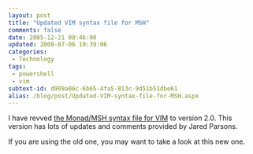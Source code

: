 ```yaml
---
layout: post
title: "Updated VIM syntax file for MSH"
comments: false
date: 2005-12-21 08:46:00
updated: 2008-07-06 19:39:06
categories:
 - Technology
tags:
 - powershell
 - vim
subtext-id: d909a06c-6b65-4fa5-813c-9d51b51dbe61
alias: /blog/post/Updated-VIM-syntax-file-for-MSH.aspx
---
```



I have revved [the Monad/MSH syntax file for VIM](http://www.vim.org/scripts/script.php?script_id=1327) to version 2.0. This version has lots of updates and comments provided by Jared Parsons. 

If you are using the old one, you may want to take a look at this new one. 
